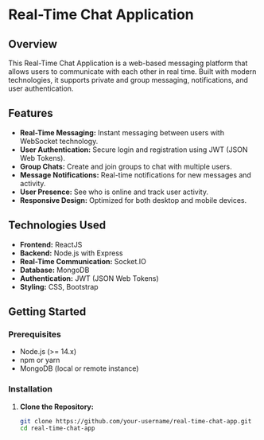 # Real-Time Chat Application

## Overview

This Real-Time Chat Application is a web-based messaging platform that allows users to communicate with each other in real time. Built with modern technologies, it supports private and group messaging, notifications, and user authentication.

## Features

- **Real-Time Messaging:** Instant messaging between users with WebSocket technology.
- **User Authentication:** Secure login and registration using JWT (JSON Web Tokens).
- **Group Chats:** Create and join groups to chat with multiple users.
- **Message Notifications:** Real-time notifications for new messages and activity.
- **User Presence:** See who is online and track user activity.
- **Responsive Design:** Optimized for both desktop and mobile devices.

## Technologies Used

- **Frontend:** ReactJS
- **Backend:** Node.js with Express
- **Real-Time Communication:** Socket.IO
- **Database:** MongoDB
- **Authentication:** JWT (JSON Web Tokens)
- **Styling:** CSS, Bootstrap

## Getting Started

### Prerequisites

- Node.js (>= 14.x)
- npm or yarn
- MongoDB (local or remote instance)

### Installation

1. **Clone the Repository:**

   ```bash
   git clone https://github.com/your-username/real-time-chat-app.git
   cd real-time-chat-app
   ```
   
